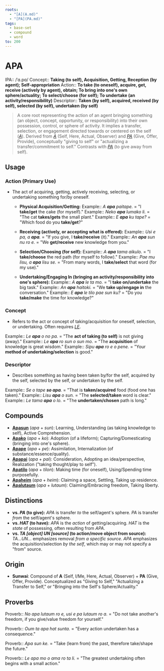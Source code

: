 ```yaml
---
roots:
  - "[A](A.md)"
  - "[PA](PA.md)"
tags:
  - base-set
  - compound
  - word
to: 200
---
```


# APA

IPA::				/ˈɑ.pɑ/
Concept::		**Taking (to self), Acquisition, Getting, Reception (by agent); Self-appropriation**
Action::		**To take (to oneself), acquire, get, receive (actively by agent), obtain; To bring into one's own sphere/actuality; To select/choose (for self); To undertake (an activity/responsibility)**
Descriptor::	**Taken (by self), acquired, received (by self), selected (by self), undertaken (by self)**

> A core root representing the action of an agent bringing something (an object, concept, opportunity, or responsibility) into their own possession, control, or sphere of activity. It implies a transfer, selection, or engagement directed towards or centered on the self (*[A](A.md)*). Derived from *[A](A.md)* (Self, Here, Actual, Observer) and *[PA](PA.md)* (Give, Offer, Provide), conceptually "giving to self" or "actualizing a transfer/commitment to self." Contrasts with *[PA](PA.md)* (to give away from self).

## Usage

### Action (Primary Use)
*   The act of acquiring, getting, actively receiving, selecting, or undertaking something for/by oneself.

    *   **Physical Acquisition/Getting:**
Example::   *A **apa** paitape.* = "I **take/get** the cake (for myself)."
Example::   *Neko **apa** lumako li.* = "The cat **takes/gets** the small plant."
Example::   *E **apa** ku tape?* = "Which food do you **take/get**?"

    *   **Receiving (actively, or accepting what is offered):**
Example::   *Usi e pa, a **apa**.* = "If you give, I **take/receive** (it)."
Example::   *An **apa** sun nu ro e.* = "We **get/receive** new knowledge from you."

    *   **Selection/Choosing (for self):**
Example::   *A **apa** tama aikulo.* = "I **take/choose** the red path (for myself to follow)."
Example::   *Pae mu lisu, a **apa** lisu se.* = "From many words, I **take/select** that word (for my use)."

    *   **Undertaking/Engaging In (bringing an activity/responsibility into one's sphere):**
Example::   *A **apa** le ta mo.* = "I **take on/undertake** the big task."
Example::   *An **apa** haitoki.* = "We **take up/engage in** the conversation."
Example::   *E **apa** le tilo pae sun ku?* = "Do you **take/make** the time for knowledge?"

### Concept
*   Refers to the act or concept of taking/acquisition for oneself, selection, or undertaking. Often requires *[LE](LE.md)*.

Example::   *Le **apa** o no pa.* = "The **act of taking (to self)** is not giving (away)."
Example::   *Le **apa** ro sun o sun mo.* = "The **acquisition** of knowledge is great wisdom."
Example::   *Sipu **apa** ro e o pene.* = "Your **method of undertaking/selection** is good."

### Descriptor
*   Describes something as having been taken by/for the self, acquired by the self, selected by the self, or undertaken by the self.

Example::   *Se o tape **so apa**.* = "That is **taken/acquired** food (food one has taken)."
Example::   *Lisu **apa** o sun.* = "The **selected/taken** word is clear."
Example::   *Le tama **apa** o lo.* = "The **undertaken/chosen** path is long."

## Compounds
*   **[Apasun](Apasun)** (*apa* + *sun*): Learning, Understanding (as taking knowledge to self), Active Comprehension.
*   **[Apako](Apako)** (*apa* + *ko*): Adoption (of a lifeform); Capturing/Domesticating (bringing into one's sphere).
*   **[Apape](Apape)** (*apa* + *pe*): Assimilation, Internalization (of substance/essence/quality).
*   **[Apapai](Apapai)** (*apa* + *pai*): Consideration, Adopting an idea/perspective, Realization ("taking thought/play to self").
*   **[Apatilo](Apatilo)** (*apa* + *tilon*): Making time (for oneself), Using/Spending time purposefully.
*   **[Apaheim](Apaheim)** (*apa* + *heim*): Claiming a space, Settling, Taking up residence.
*   **[Apalutaum](Apalutaum)** (*apa* + *lutaum*): Claiming/Embracing freedom, Taking liberty.

## Distinctions

*   **vs. *PA* (to give):** *APA* is transfer *to* the self/agent's sphere. *PA* is transfer *from* the self/agent's sphere.
*   **vs. *HAT* (to have):** *APA* is the *action* of getting/acquiring. *HAT* is the *state* of possessing, often resulting from *APA*.
*   **vs. *TA [object] UN [source]* (to action/move object from source):** *TA...UN...* emphasizes removal *from a specific source*. *APA* emphasizes the acquisition/selection *by the self*, which may or may not specify a "from" source.

## Origin

*   **Sunwai**: Compound of **A** (Self, I/Me, Here, Actual, Observer) + **PA** (Give, Offer, Provide). Conceptualized as "Giving to Self," "Actualizing a Transfer to Self," or "Bringing into the Self's Sphere/Actuality."

## Proverbs



Proverb:: *No apa lutaum ro e, usi e pa lutaum ro a.* = "Do not take another's freedom, if you give/value freedom for yourself."

Proverb:: *Oum ta apa hat sunta.* = "Every action undertaken has a consequence."

Proverb:: *Apa sun ke.* = "Take (learn from) the past, therefore take/shape the future."

Proverb:: *Le apa mo o ama ro ta li.* = "The greatest undertaking often begins with a small action."
